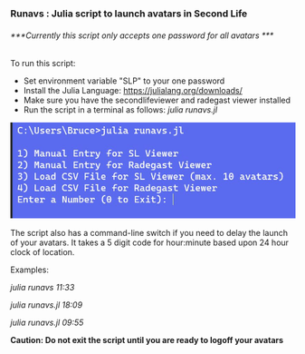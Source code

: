 ### 	Runavs : Julia script to launch avatars in Second Life

######     ***Currently this script only accepts one password for all avatars ***

To run this script:

- Set environment variable "SLP" to your one password 
- Install the Julia Language:   https://julialang.org/downloads/
- Make sure you have the secondlifeviewer and radegast viewer installed
- Run  the script in a terminal as follows:  *julia runavs.jl*  

![](menu.JPG)

The script also has a command-line switch if you need to delay the launch of your avatars.   It takes a 5 digit code for hour:minute based upon 24 hour clock of location.

Examples:

*julia runavs 11:33*

*julia runavs.jl 18:09*

*julia runavs.jl 09:55*



**Caution:   Do not exit the script until you are ready to logoff your avatars**

